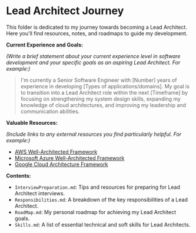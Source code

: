 # Lead Architect Journey

This folder is dedicated to my journey towards becoming a Lead Architect. Here you'll find resources, notes, and roadmaps to guide my development.

**Current Experience and Goals:**

_(Write a brief statement about your current experience level in software development and your specific goals as an aspiring Lead Architect. For example:)_

> I'm currently a Senior Software Engineer with [Number] years of experience in developing [Types of applications/domains]. My goal is to transition into a Lead Architect role within the next [Timeframe] by focusing on strengthening my system design skills, expanding my knowledge of cloud architectures, and improving my leadership and communication abilities.

**Valuable Resources:**

_(Include links to any external resources you find particularly helpful. For example:)_

- [AWS Well-Architected Framework](https://aws.amazon.com/architecture/well-architected/)
- [Microsoft Azure Well-Architected Framework](https://learn.microsoft.com/en-us/azure/architecture/framework/)
- [Google Cloud Architecture Framework](https://cloud.google.com/architecture/framework)

**Contents:**

- `InterviewPreparation.md`: Tips and resources for preparing for Lead Architect interviews.
- `Responsibilities.md`: A breakdown of the key responsibilities of a Lead Architect.
- `RoadMap.md`: My personal roadmap for achieving my Lead Architect goals.
- `Skills.md`: A list of essential technical and soft skills for Lead Architects.
